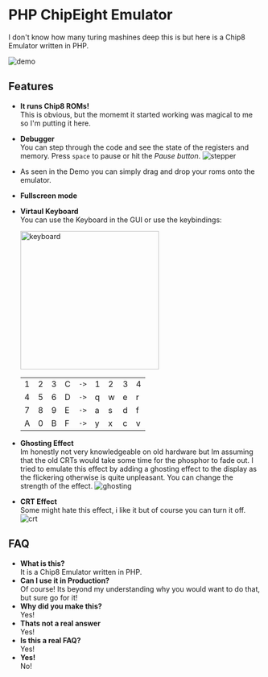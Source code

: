 # PHP ChipEight Emulator

I don't know how many turing mashines deep this is but here is a Chip8 Emulator written in PHP.

![demo](https://github.com/mario-deluna/php-chip8/assets/956212/ae03baa0-8a00-4872-8131-39ca420a6310)

## Features

* **It runs Chip8 ROMs!**<br>
  This is obvious, but the momemt it started working was magical to me so I'm putting it here.
* **Debugger**<br>
  You can step through the code and see the state of the registers and memory.
   Press `space` to pause or hit the _Pause button_.
  ![stepper](https://github.com/mario-deluna/php-chip8/assets/956212/dbcf3e7c-4652-4f5e-a05e-21e96745d978)
* As seen in the Demo you can simply drag and drop your roms onto the emulator.
* **Fullscreen mode**<br>
* **Virtaul Keyboard**<br>
  You can use the Keyboard in the GUI or use the keybindings:

   <img width="275" alt="keyboard" src="https://github.com/mario-deluna/php-chip8/assets/956212/8dd18c0c-3c2b-4ba4-a21a-5da98386a54d">

   |   |   |   |   |    |   |   |   |   |
   |---|---|---|---|----|---|---|---|---|
   | 1 | 2 | 3 | C | `->` | 1 | 2 | 3 | 4 |
   | 4 | 5 | 6 | D | `->` | q | w | e | r |
   | 7 | 8 | 9 | E | `->` | a | s | d | f |
   | A | 0 | B | F | `->` | y | x | c | v |
* **Ghosting Effect**<br>
  Im honestly not very knowledgeable on old hardware but Im assuming that the old CRTs would take some time for the phosphor to fade out. I tried to emulate this effect by adding a ghosting effect to the display as the flickering otherwise is quite unpleasant.
   You can change the strength of the effect.
   ![ghosting](https://github.com/mario-deluna/php-chip8/assets/956212/b0014e39-ed44-4bde-a6a1-2f314502a21c)


* **CRT Effect**<br>
  Some might hate this effect, i like it but of course you can turn it off.
   ![crt](https://github.com/mario-deluna/php-chip8/assets/956212/5d2c269c-55fd-481a-8699-0695c258b978)

## FAQ
 
 * **What is this?**<br>
   It is a Chip8 Emulator written in PHP.
 * **Can I use it in Production?**<br>
   Of course! Its beyond my understanding why you would want to do that, but sure go for it!
 * **Why did you make this?**<br>
   Yes! 
 * **Thats not a real answer**<br>
   Yes! 
 * **Is this a real FAQ?**<br>
   Yes!
 * **Yes!**<br>
   No!

